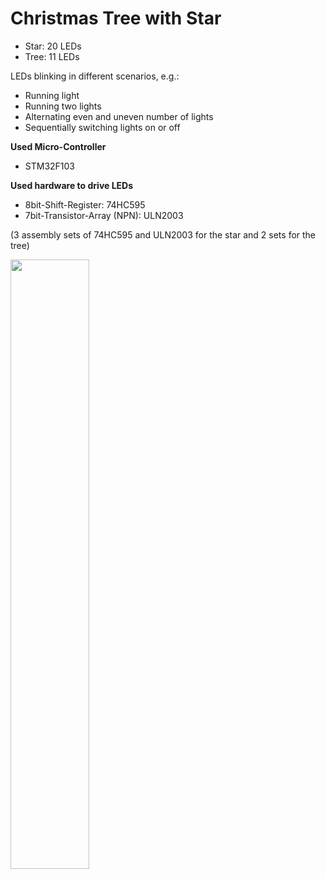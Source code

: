 # Christmas Tree with Star
- Star: 20 LEDs
- Tree: 11 LEDs

LEDs blinking in different scenarios, e.g.:
- Running light
- Running two lights
- Alternating even and uneven number of lights
- Sequentially switching lights on or off 

**Used Micro-Controller**
- STM32F103

**Used hardware to drive LEDs**
- 8bit-Shift-Register: 74HC595
- 7bit-Transistor-Array (NPN): ULN2003

(3 assembly sets of 74HC595 and ULN2003 for the star and 2 sets for the tree)

<img src="https://github.com/StMaHa/microcontroller-examples/blob/master/Christmastree/ChristmasTreeWithStar.gif" width=50% height=50%>

